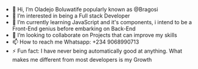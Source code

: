 - 👋 Hi, I’m Oladejo Boluwatife popularly known as @Bragosi
- 👀 I’m interested in being a Full stack Developer
- 🌱 I’m currently learning JavaScript and it's components, i intend to be a Front-End genius before embarking on Back-End
- 💞️ I’m looking to collaborate on Projects that can improve my  skills 
- 📫 How to reach me Whatsapp: +234 9068990713
- ⚡ Fun fact: I have never being automatically good at anything. What makes me different from most developers is my Growth

